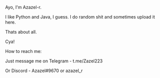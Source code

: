 Ayo, I'm Azazel-r.

I like Python and Java, I guess. I do random shit and sometimes upload it here.

Thats about all.

Cya!


How to reach me:

Just message me on Telegram - t.me/Zazel223

Or Discord - Azazel#9670 or azazel_r

